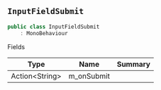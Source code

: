 ## `InputFieldSubmit`

```csharp
public class InputFieldSubmit
    : MonoBehaviour

```

Fields

| Type | Name | Summary | 
| --- | --- | --- | 
| Action&lt;String&gt; | m_onSubmit |  | 


